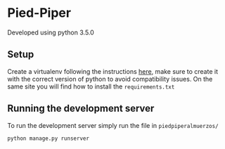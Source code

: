 # Pied-Piper
Developed using python 3.5.0
## Setup
Create a virtualenv following the instructions [here](http://python-guide-pt-br.readthedocs.io/en/latest/dev/virtualenvs/), make sure to create it with the correct version of python to avoid compatibility issues. On the same site you will find how to install the `requirements.txt`
## Running the development server
To run the development server simply run the file in `piedpiperalmuerzos/`
```
python manage.py runserver
```
